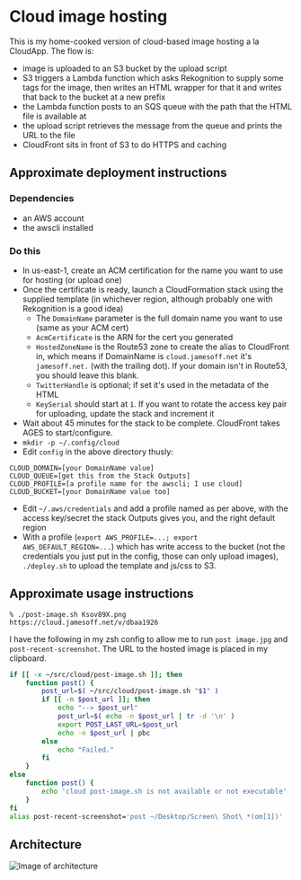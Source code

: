 # Cloud image hosting

This is my home-cooked version of cloud-based image hosting a la CloudApp. The flow is:

* image is uploaded to an S3 bucket by the upload script
* S3 triggers a Lambda function which asks Rekognition to supply some tags for the image, then writes an HTML wrapper for that it and writes that back to the bucket at a new prefix
* the Lambda function posts to an SQS queue with the path that the HTML file is available at
* the upload script retrieves the message from the queue and prints the URL to the file
* CloudFront sits in front of S3 to do HTTPS and caching

## Approximate deployment instructions

### Dependencies

* an AWS account
* the awscli installed

### Do this

* In us-east-1, create an ACM certification for the name you want to use for hosting (or upload one)
* Once the certificate is ready, launch a CloudFormation stack using the supplied template (in whichever region, although probably one with Rekognition is a good idea)
	* The `DomainName` parameter is the full domain name you want to use (same as your ACM cert)
	* `AcmCertificate` is the ARN for the cert you generated
	* `HostedZoneName` is the Route53 zone to create the alias to CloudFront in, which means if DomainName is `cloud.jamesoff.net` it's `jamesoff.net.` (with the trailing dot). If your domain isn't in Route53, you should leave this blank.
	* `TwitterHandle` is optional; if set it's used in the metadata of the HTML
	* `KeySerial` should start at `1`. If you want to rotate the access key pair for uploading, update the stack and increment it
* Wait about 45 minutes for the stack to be complete. CloudFront takes AGES to start/configure.
* `mkdir -p ~/.config/cloud`
* Edit `config` in the above directory thusly:

```
CLOUD_DOMAIN=[your DomainName value]
CLOUD_QUEUE=[get this from the Stack Outputs]
CLOUD_PROFILE=[a profile name for the awscli; I use cloud]
CLOUD_BUCKET=[your DomainName value too]
```

* Edit `~/.aws/credentials` and add a profile named as per above, with the access key/secret the stack Outputs gives you, and the right default region
* With a profile (`export AWS_PROFILE=...; export AWS_DEFAULT_REGION=...`) which has write access to the bucket (not the credentials you just put in the config, those can only upload images), `./deploy.sh` to upload the template and js/css to S3.
 
## Approximate usage instructions

```
% ./post-image.sh Ksov89X.png
https://cloud.jamesoff.net/v/dbaa1926
```

I have the following in my zsh config to allow me to run `post image.jpg` and `post-recent-screenshot`. The URL to the hosted image is placed in my clipboard.

```sh
if [[ -x ~/src/cloud/post-image.sh ]]; then
	function post() {
		post_url=$( ~/src/cloud/post-image.sh "$1" )
		if [[ -n $post_url ]]; then
			echo "--> $post_url"
			post_url=$( echo -n $post_url | tr -d '\n' )
			export POST_LAST_URL=$post_url
			echo -n $post_url | pbc
		else
			echo "Failed."
		fi
	}
else
	function post() {
		echo 'cloud post-image.sh is not available or not executable'
	}
fi
alias post-recent-screenshot='post ~/Desktop/Screen\ Shot\ *(om[1])'
```

## Architecture

![Image of architecture](https://raw.githubusercontent.com/jamesoff/cloud/master/gh-assets/aws.png)
